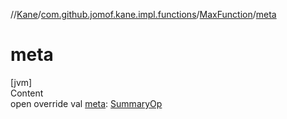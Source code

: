 //[Kane](../../index.md)/[com.github.jomof.kane.impl.functions](../index.md)/[MaxFunction](index.md)/[meta](meta.md)



# meta  
[jvm]  
Content  
open override val [meta](meta.md): [SummaryOp](../../com.github.jomof.kane.impl/-summary-op/index.md)  



